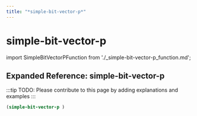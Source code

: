 ```yaml
---
title: "*simple-bit-vector-p*"
---
```


# simple-bit-vector-p

import SimpleBitVectorPFunction from './_simple-bit-vector-p_function.md';

<SimpleBitVectorPFunction />

## Expanded Reference: simple-bit-vector-p

:::tip
TODO: Please contribute to this page by adding explanations and examples
:::

```lisp
(simple-bit-vector-p )
```
